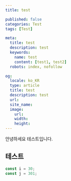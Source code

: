 ```yaml
---
title: test

published: false
categories: Test
tags: [Test]

meta:
  title: test
  description: test
  keywords:
    name: test
    content: [test1, test2]
  robots: index, nofollow

og:
  locale: ko_KR
  type: article
  title: test
  description: test
  url:
  site_name:
  image:
    url:
    width:
    height:
---
```


안녕하세요 테스트입니다.

## 테스트


```javascript
const i = 30;
const j = 301;
```
